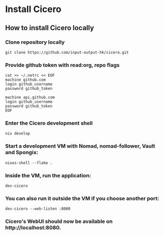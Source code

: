 # Install Cicero

## How to install Cicero locally

### Clone repository locally

```
git clone https://github.com/input-output-hk/cicero.git
```

### Provide github token with read:org, repo flags

```
cat >> ~/.netrc << EOF
machine github.com
login github_username
password github_token

machine api.github.com
login github_username
password github_token
EOF
```

### Enter the Cicero development shell
```
nix develop
```

### Start a development VM with Nomad, nomad-follower, Vault and Spongix:
```
nixos-shell --flake .
```

### Inside the VM, run the application:
```
dev-cicero
```

### You can also run it outside the VM if you choose another port:
```
dev-cicero --web-listen :8000
```

### Cicero's WebUI should now be available on http://localhost:8080.
